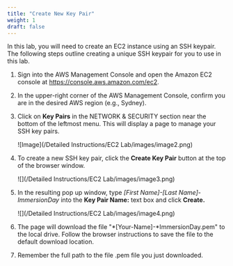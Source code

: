 ```yaml
---
title: "Create New Key Pair"
weight: 1
draft: false
---
```


In this lab, you will need to create an EC2 instance using an SSH
keypair. The following steps outline creating a unique SSH keypair for
you to use in this lab.

1.  Sign into the AWS Management Console and open the Amazon EC2 console
    at <https://console.aws.amazon.com/ec2>.

2.  In the upper-right corner of the AWS Management Console, confirm you
    are in the desired AWS region (e.g., Sydney).

3.  Click on **Key Pairs** in the NETWORK & SECURITY section near the
    bottom of the leftmost menu. This will display a page to manage your
    SSH key pairs.

	![Image](/Detailed Instructions/EC2 Lab/images/image2.png)

4.  To create a new SSH key pair, click the **Create Key Pair** button
    at the top of the browser window.

    ![](/Detailed Instructions/EC2 Lab/images/image3.png)

5.  In the resulting pop up window, type *\[First Name\]-\[Last
    Name\]-ImmersionDay* into the **Key Pair Name:** text box and click
    **Create.**
    
    ![](/Detailed Instructions/EC2 Lab/images/image4.png)

6.  The page will download the file "*\[Your-Name\]-*ImmersionDay.pem"
    to the local drive. Follow the browser instructions to save the file
    to the default download location.

7.  Remember the full path to the file .pem file you just downloaded.
